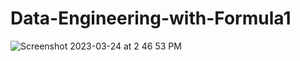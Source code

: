 # Data-Engineering-with-Formula1


![Screenshot 2023-03-24 at 2 46 53 PM](https://user-images.githubusercontent.com/110488178/227649405-d8478451-1b4d-4448-812e-486a1af42e40.png)

